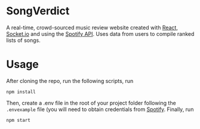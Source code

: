 # SongVerdict

A real-time, crowd-sourced music review website created with [React](https://reactjs.org/), [Socket.io](https://socket.io/) and using the [Spotify API](https://developer.spotify.com/documentation/web-api/). Uses data from users to compile ranked lists of songs.

# Usage

After cloning the repo, run the following scripts, run

`npm install`

Then, create a .env file in the root of your project folder following the `.envexample` file (you will need to obtain credentials from [Spotify](https://developer.spotify.com/documentation/web-api/). Finally, run

`npm start`
